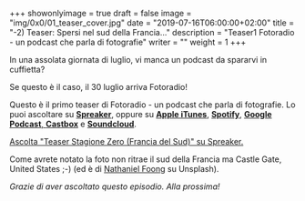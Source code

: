 +++
showonlyimage = true
draft = false
image = "img/0x0/01_teaser_cover.jpg"
date = "2019-07-16T06:00:00+02:00"
title = "-2) Teaser: Spersi nel sud della Francia..."
description = "Teaser1 Fotoradio - un podcast che parla di fotografie"
writer = ""
weight = 1
+++

<script async src="https://widget.spreaker.com/widgets.js"></script>

In una assolata giornata di luglio, vi manca un podcast da spararvi in cuffietta?
<!--more-->

Se questo è il caso, il 30 luglio arriva Fotoradio!

Questo è il primo teaser di Fotoradio - un podcast che parla di fotografie. Lo puoi ascoltare su <a href="https://www.spreaker.com/user/11400220/def-teaser-0x0">**Spreaker**</a>, oppure su <a href="https://podcasts.apple.com/it/podcast/fotoradio-un-podcast-sulle-fotografie/id1473090985">**Apple iTunes**</a>, <a href="https://open.spotify.com/show/3dzBBFOJD2gaz2pRdhlzYh">**Spotify**</a>, <a href="https://www.google.com/podcasts?feed=aHR0cHM6Ly93d3cuc3ByZWFrZXIuY29tL3Nob3cvMzYwNzI4OS9lcGlzb2Rlcy9mZWVk">**Google Podcast**<a href="https://castbox.fm/channel/Fotoradio-un-podcast-sulle-fotografie-id2203635?country=it">, **Castbox**</a> e <a href="https://soundcloud.com/user-153455998">**Soundcloud**</a>.

<a class="spreaker-player" href="https://www.spreaker.com/episode/18546991" data-resource="episode_id=18546991" data-width="100%" data-height="200px" data-theme="light" data-playlist="false" data-playlist-continuous="false" data-autoplay="false" data-live-autoplay="false" data-chapters-image="true" data-episode-image-position="right" data-hide-logo="false" data-hide-likes="false" data-hide-comments="false" data-hide-sharing="false" data-hide-download="true">Ascolta "Teaser Stagione Zero (Francia del Sud)" su Spreaker.</a>

Come avrete notato la foto non ritrae il sud della Francia ma Castle Gate, United States ;-) (ed è di <a href="https://unsplash.com/@hoehoeyay">Nathaniel Foong</a> su Unsplash).

_Grazie di aver ascoltato questo episodio. Alla prossima!_
